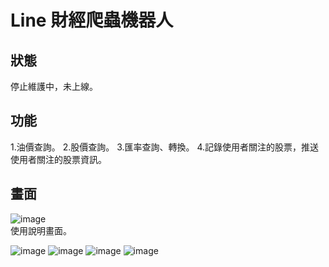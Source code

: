 # Line 財經爬蟲機器人

## 狀態
停止維護中，未上線。

## 功能
1.油價查詢。
2.股價查詢。
3.匯率查詢、轉換。
4.記錄使用者關注的股票，推送使用者關注的股票資訊。

## 畫面
![image](https://github.com/tohousanae/line-financial-bot/assets/122202405/b3a47755-7cb9-4fe8-9a01-6331722de974)<br>
使用說明畫面。

![image](https://github.com/tohousanae/line-financial-bot/assets/122202405/8387104d-10f2-4854-81ec-537a7f5241f1)
![image](https://github.com/tohousanae/line-financial-bot/assets/122202405/df2e20d8-33b4-4edd-9392-ca7965048a13)
![image](https://github.com/tohousanae/line-financial-bot/assets/122202405/3ab5585f-5343-492f-b2e3-40cf8728c1b8)
![image](https://github.com/tohousanae/line-financial-bot/assets/122202405/0d39db12-b92f-4869-b2ac-0c00c7e77c71)

